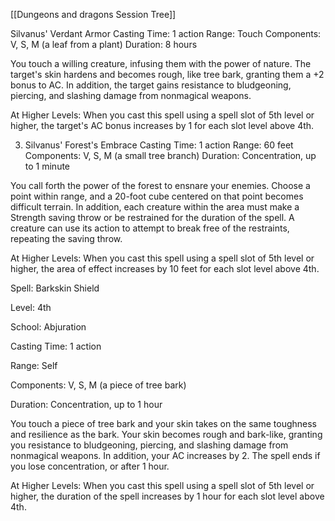 [[Dungeons and dragons Session Tree]]


Silvanus' Verdant Armor Casting Time: 1 action Range: Touch Components: V, S, M (a leaf from a plant) Duration: 8 hours

You touch a willing creature, infusing them with the power of nature. The target's skin hardens and becomes rough, like tree bark, granting them a +2 bonus to AC. In addition, the target gains resistance to bludgeoning, piercing, and slashing damage from nonmagical weapons.

At Higher Levels: When you cast this spell using a spell slot of 5th level or higher, the target's AC bonus increases by 1 for each slot level above 4th.

3.  Silvanus' Forest's Embrace Casting Time: 1 action Range: 60 feet Components: V, S, M (a small tree branch) Duration: Concentration, up to 1 minute

You call forth the power of the forest to ensnare your enemies. Choose a point within range, and a 20-foot cube centered on that point becomes difficult terrain. In addition, each creature within the area must make a Strength saving throw or be restrained for the duration of the spell. A creature can use its action to attempt to break free of the restraints, repeating the saving throw.

At Higher Levels: When you cast this spell using a spell slot of 5th level or higher, the area of effect increases by 10 feet for each slot level above 4th.


Spell: Barkskin Shield

Level: 4th

School: Abjuration

Casting Time: 1 action

Range: Self

Components: V, S, M (a piece of tree bark)

Duration: Concentration, up to 1 hour

You touch a piece of tree bark and your skin takes on the same toughness and resilience as the bark. Your skin becomes rough and bark-like, granting you resistance to bludgeoning, piercing, and slashing damage from nonmagical weapons. In addition, your AC increases by 2. The spell ends if you lose concentration, or after 1 hour.

At Higher Levels: When you cast this spell using a spell slot of 5th level or higher, the duration of the spell increases by 1 hour for each slot level above 4th.
